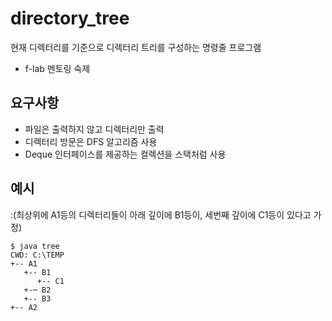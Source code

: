 # directory_tree
현재 디렉터리를 기준으로 디렉터리 트리를 구성하는 명령줄 프로그램
- f-lab 멘토링 숙제

## 요구사항
- 파일은 출력하지 않고 디렉터리만 출력
- 디렉터리 방문은 DFS 알고리즘 사용
- Deque 인터페이스를 제공하는 컬렉션을 스택처럼 사용

## 예시
:(최상위에 A1등의 디렉터리들이 아래 깊이에 B1등이, 세번째 깊이에 C1등이 있다고 가정)

```
$ java tree
CWD: C:\TEMP
+-- A1
   +-- B1
      +-- C1
   +-─ B2
   +-- B3
+-- A2
```
